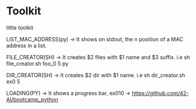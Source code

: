 # Toolkit
little toolkit

LIST_MAC_ADDRESS(py) -> It shows on stdout, the n position of a MAC address in a list.

FILE_CREATOR(SH) -> It creates $2 files with $1 name and $3 suffix. i.e sh file_creator.sh foo_0 5 py

DIR_CREATOR(SH) -> It creates $2 dir with $1 name. i.e sh dir_creator.sh ex0 5

LOADING(PY) -> It shows a progress bar, ex010 -> https://github.com/42-AI/bootcamp_python
